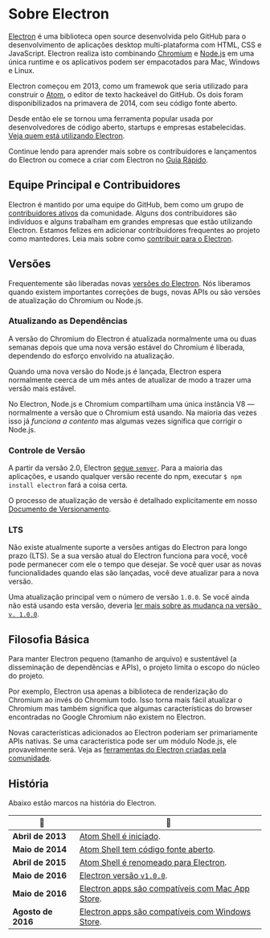 # Sobre Electron

[Electron](https://electronjs.org) é uma biblioteca open source desenvolvida pelo GitHub para o desenvolvimento de aplicações desktop multi-plataforma com HTML, CSS e JavaScript. Electron realiza isto combinando [Chromium](https://www.chromium.org/Home) e [Node.js](https://nodejs.org) em uma única runtime e os aplicativos podem ser empacotados para Mac, Windows e Linux.

Electron começou em 2013, como um framewok que seria utilizado para construir o [Atom](https://atom.hack.world), o editor de texto hackeável do GitHub. Os dois foram disponibilizados na primavera de 2014, com seu código fonte aberto.

Desde então ele se tornou uma ferramenta popular usada por desenvolvedores de código aberto, startups e empresas estabelecidas. [ Veja quem está utilizando Electron](https://electronjs.org/apps).

Continue lendo para aprender mais sobre os contribuidores e lançamentos do Electron ou comece a criar com Electron no [Guia Rápido](quick-start.md).

## Equipe Principal e Contribuidores

Electron é mantido por uma equipe do GitHub, bem como um grupo de [contribuidores ativos](https://github.com/electron/electron/graphs/contributors) da comunidade. Alguns dos contribuidores são indivíduos e alguns trabalham em grandes empresas que estão utilizando Electron. Estamos felizes em adicionar contribuidores frequentes ao projeto como mantedores. Leia mais sobre como [contribuir para o Electron](https://github.com/electron/electron/blob/master/CONTRIBUTING.md).

## Versões

Frequentemente são liberadas novas [versões do Electron](https://github.com/electron/electron/releases). Nós liberamos quando existem importantes correções de bugs, novas APIs ou são versões de atualização do Chromium ou Node.js.

### Atualizando as Dependências

A versão do Chromium do Electron é atualizada normalmente uma ou duas semanas depois que uma nova versão estável do Chromium é liberada, dependendo do esforço envolvido na atualização.

Quando uma nova versão do Node.js é lançada, Electron espera normalmente ceerca de um mês antes de atualizar de modo a trazer uma versão mais estável.

No Electron, Node.js e Chromium compartilham uma única instância V8 — normalmente a versão que o Chromium está usando. Na maioria das vezes isso já *funciona a contento* mas algumas vezes significa que corrigir o Node.js.

### Controle de Versão

A partir da versão 2.0, Electron [segue `semver`](https://semver.org). Para a maioria das aplicações, e usando qualquer versão recente do npm, executar `$ npm install electron` fará a coisa certa.

O processo de atualização de versão é detalhado explicitamente em nosso [Documento de Versionamento](electron-versioning.md).

### LTS

Não existe atualmente suporte a versões antigas do Electron para longo prazo (LTS). Se a sua versão atual do Electron funciona para você, você pode permanecer com ele o tempo que desejar. Se você quer usar as novas funcionalidades quando elas são lançadas, você deve atualizar para a nova versão.

Uma atualização principal vem o número de versão `1.0.0`. Se você ainda não está usando esta versão, deveria [ler mais sobre as mudança na versão` v. 1.0.0`](https://electronjs.org/blog/electron-1-0).

## Filosofia Básica

Para manter Electron pequeno (tamanho de arquivo) e sustentável (a disseminação de dependências e APIs), o projeto limita o escopo do núcleo do projeto.

Por exemplo, Electron usa apenas a biblioteca de renderização do Chromium ao invés do Chromium todo. Isso torna mais fácil atualizar o Chromium mas também significa que algumas características do browser encontradas no Google Chromium não existem no Electron.

Novas características adicionados ao Electron poderiam ser primariamente APIs nativas. Se uma característica pode ser um módulo Node.js, ele provavelmente será. Veja as [ferramentas do Electron criadas pela comunidade](https://electronjs.org/community).

## História

Abaixo estão marcos na história do Electron.

| :calendar:         | :tada:                                                                                                         |
| ------------------ | -------------------------------------------------------------------------------------------------------------- |
| **Abril de 2013**  | [Atom Shell é iniciado](https://github.com/electron/electron/commit/6ef8875b1e93787fa9759f602e7880f28e8e6b45). |
| **Maio de 2014**   | [Atom Shell tem código fonte aberto](https://blog.atom.io/2014/05/06/atom-is-now-open-source.html).            |
| **Abril de 2015**  | [Atom Shell é renomeado para Electron](https://github.com/electron/electron/pull/1389).                        |
| **Maio de 2016**   | [Electron versão `v1.0.0`](https://electronjs.org/blog/electron-1-0).                                          |
| **Maio de 2016**   | [Electron apps são compatíveis com Mac App Store](mac-app-store-submission-guide.md).                          |
| **Agosto de 2016** | [Electron apps são compatíveis com Windows Store](windows-store-guide.md).                                     |